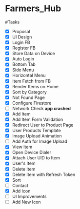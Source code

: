 # Farmers_Hub

#Tasks
- [x] Proposal
- [x] UI Design
- [x] Login FB
- [x] Register FB
- [x] Store Data on Device
- [x] Auto Login
- [x] Bottom Tab
- [x] Side Menu
- [x] Horizontal Menu
- [x] Item Fetch from FB
- [x] Render Items on Home
- [x] Sort by Category
- [x] Not Found Page
- [x] Configure Firestore
- [ ] Network Check   **app crashed**
- [x] Add Item
- [x] Add Item Form Validation
- [x] Redirect User to Product Page
- [x] User Products Template
- [x] Image Upload Animation
- [ ] Add Auth for Image Upload
- [x] View Item
- [x] Open Device Dialer
- [x] Attach User UID to Item
- [x] User's Item
- [x] Delete Item
- [x] Delete Item with Refresh Token
- [x] Sort
- [ ] Contact
- [x] Add Icon
- [ ] UI Improvements
- [ ] Add New Icon

